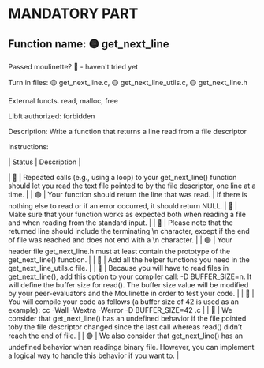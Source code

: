 # MANDATORY PART

 ## Function name: 🟡 get_next_line

 Passed moulinette? 🔴 - haven't tried yet

 Turn in files: 🟡 get_next_line.c, 🟡 get_next_line_utils.c, 🟡 get_next_line.h

 External functs. read, malloc, free

 Libft authorized: forbidden

Description: Write a function that returns a line read from a file descriptor

Instructions:

| Status | Description |

| :red_circle: | Repeated calls (e.g., using a loop) to your get_next_line() function should let
you read the text file pointed to by the file descriptor, one line at a time. |
| :green_circle: | Your function should return the line that was read. |
If there is nothing else to read or if an error occurred, it should return NULL.
| :red_circle: | Make sure that your function works as expected both when reading a file and when
reading from the standard input. |
| :red_circle: | Please note that the returned line should include the terminating \n character,
except if the end of file was reached and does not end with a \n character. |
| :green_circle: | Your header file get_next_line.h must at least contain the prototype of the
get_next_line() function. |
| :red_circle: | Add all the helper functions you need in the get_next_line_utils.c file. |
| :red_circle: | Because you will have to read files in get_next_line(), add this option to your
compiler call: -D BUFFER_SIZE=n. It will define the buffer size for read(). The buffer size value will be modified by your peer-evaluators and the Moulinette
in order to test your code. |
| :red_circle: | You will compile your code as follows (a buffer size of 42 is used as an example):
cc -Wall -Wextra -Werror -D BUFFER_SIZE=42 <files>.c |
| :red_circle: | We consider that get_next_line() has an undefined behavior if the file pointed toby the file descriptor changed since the last call whereas read() didn’t reach the
end of file. |
| :green_circle: | We also consider that get_next_line() has an undefined behavior when readinga binary file. However, you can implement a logical way to handle this behavior if
you want to. |
